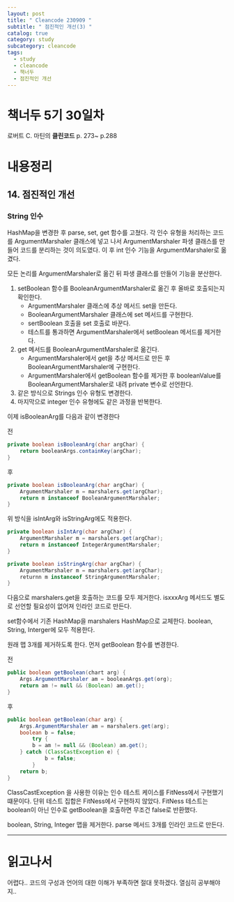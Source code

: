 ```yaml
---
layout: post
title: " Cleancode 230909 "
subtitle: " 점진적인 개선(3) "
catalog: true
category: study
subcategory: cleancode
tags:
  - study
  - cleancode
  - 책너두
  - 점진적인 개선
---
```


# 책너두 5기 30일차

로버트 C. 마틴의 **클린코드** p. 273~ p.288

# 내용정리

## 14. 점진적인 개선

### String 인수

HashMap을 변경한 후 parse, set, get 함수를 고쳤다. 각 인수 유형을 처리하는 코드를 ArgumentMarshaler 클래스에 넣고 나서 ArgumentMarshaler 파생 클래스를 만들어 코드를 분리하는 것이 의도였다. 이 후 int 인수 기능을 ArgumentMarshaler로 옮겼다.

모든 논리를 ArgumentMarshaler로 옮긴 뒤 파생 클래스를 만들어 기능을 분산한다.

1. setBoolean 함수를 BooleanArgumentMarshaler로 옮긴 후 올바로 호출되는지 확인한다.
   - ArgumentMarshaler 클래스에 추상 메서드 set을 만든다.
   - BooleanArgumentMarshaler 클래스에 set 메서드를 구현한다.
   - sertBoolean 호출을 set 호출로 바꾼다.
   - 테스트를 통과하면 ArgumentMarshaler에서 setBoolean 메서드를 제거한다.
2. get 메서드를 BooleanArgumentMarshaler로 옮긴다.
   - ArgumentMarshaler에서 get을 추상 메서드로 만든 후 BooleanArgumentMarshaler에 구현한다.
   - ArgumentMarshaler에서 getBoolean 함수를 제거한 후 booleanValue를 BooleanArgumentMarshaler로 내려 private 변수로 선언한다.
3. 같은 방식으로 Strings 인수 유형도 변경한다.
4. 마지막으로 integer 인수 유형에도 같은 과정을 반복한다.

이제 isBooleanArg를 다음과 같이 변경한다

전

```java
private boolean isBooleanArg(char argChar) {
    return booleanArgs.containKey(argChar);
}
```

후

```java
private boolean isBooleanArg(char argChar) {
    ArgumentMarshaler m = marshalers.get(argChar);
    return m instanceof BooleanArgumentMarshaler;
}
```

위 방식을 isIntArg와 isStringArg에도 적용한다.

```java
private boolean isIntArg(char argChar) {
    ArgumentMarshaler m = marshalers.get(argChar);
    return m instanceof IntegerArgumentMarshaler;
}
```

```java
private boolean isStringArg(char argChar) {
    ArgumentMarshaler m = marshalers.get(argChar);
    returnn m instanceof StringArgumentMarshaler;
}
```

다음으로 marshalers.get을 호출하는 코드를 모두 제거한다. isxxxArg 메서드도 별도로 선언할 필요성이 없어져 인라인 코드로 만든다.

set함수에서 기존 HashMap을 marshalers HashMap으로 교체한다. boolean, String, Interger에 모두 적용한다.

원래 맵 3개를 제거하도록 한다. 먼저 getBoolean 함수를 변경한다.

전

```java
public boolean getBoolean(chart arg) {
    Args.ArgumentMarshaler am = booleanArgs.get(org);
    return am != null && (Boolean) am.get();
}
```

후

```java
public boolean getBoolean(char arg) {
    Args.ArgumentMarshaler am = marshalers.get(arg);
    boolean b = false;
    	try {
        b = am != null && (Boolean) am.get();
    } catch (ClassCastException e) {
            b = false;
        }
    return b;
}
```

ClassCastException 을 사용한 이유는 인수 테스트 케이스를 FitNess에서 구현했기 떄문이다. 단위 테스트 집합은 FitNess에서 구현하지 않았다. FitNess 테스트는 boolean이 아닌 인수로 getBoolean을 호출하면 무조건 false로 반환했다.

boolean, String, Integer 맵을 제거한다. parse 메서드 3개를 인라인 코드로 만든다.

---

# 읽고나서

어렵다.. 코드의 구성과 언어의 대한 이해가 부족하면 절대 못하겠다. 열심히 공부해야지..
